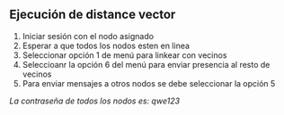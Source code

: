## Ejecución de distance vector

1. Iniciar sesión con el nodo asignado
2. Esperar a que todos los nodos esten en linea
3. Seleccionar opción 1 de menú para linkear con vecinos
4. Seleccioanr la opción 6 del menú para enviar presencia al resto de vecinos
5. Para enviar mensajes a otros nodos se debe seleccionar la opción 5

_La contraseña de todos los nodos es: qwe123_
